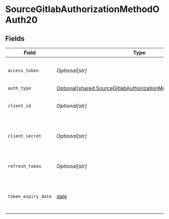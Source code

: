 # SourceGitlabAuthorizationMethodOAuth20


## Fields

| Field                                                                                                                                        | Type                                                                                                                                         | Required                                                                                                                                     | Description                                                                                                                                  |
| -------------------------------------------------------------------------------------------------------------------------------------------- | -------------------------------------------------------------------------------------------------------------------------------------------- | -------------------------------------------------------------------------------------------------------------------------------------------- | -------------------------------------------------------------------------------------------------------------------------------------------- |
| `access_token`                                                                                                                               | *Optional[str]*                                                                                                                              | :heavy_check_mark:                                                                                                                           | Access Token for making authenticated requests.                                                                                              |
| `auth_type`                                                                                                                                  | [Optional[shared.SourceGitlabAuthorizationMethodOAuth20AuthType]](undefined/models/shared/sourcegitlabauthorizationmethodoauth20authtype.md) | :heavy_minus_sign:                                                                                                                           | N/A                                                                                                                                          |
| `client_id`                                                                                                                                  | *Optional[str]*                                                                                                                              | :heavy_check_mark:                                                                                                                           | The API ID of the Gitlab developer application.                                                                                              |
| `client_secret`                                                                                                                              | *Optional[str]*                                                                                                                              | :heavy_check_mark:                                                                                                                           | The API Secret the Gitlab developer application.                                                                                             |
| `refresh_token`                                                                                                                              | *Optional[str]*                                                                                                                              | :heavy_check_mark:                                                                                                                           | The key to refresh the expired access_token.                                                                                                 |
| `token_expiry_date`                                                                                                                          | [date](https://docs.python.org/3/library/datetime.html#date-objects)                                                                         | :heavy_check_mark:                                                                                                                           | The date-time when the access token should be refreshed.                                                                                     |